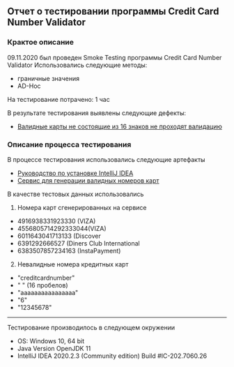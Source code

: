 ## Отчет о тестировании программы Credit Card Number Validator

### Крактое описание

09.11.2020 был проведен Smoke Testing программы Credit Card Number Validator
Использовались следующие методы:
* граничные значения
* AD-Hoc

На тестирование потрачено: 1 час

В результате тестирования выявлены следующие дефекты:
* [Валидные карты не состоящие из 16 знаков не проходят валидацию](https://github.com/DariaPap/Java-Ex1.2/issues/1)

### Описание процесса тестирования

В процессе тестирования использовались следующие артефакты
* [Руководство по установке IntelliJ IDEA](https://github.com/netology-code/javaqa-homeworks/blob/master/intro/idea.md)
* [Сервис для генерации  валидных номеров карт](https://www.freeformatter.com/credit-card-number-generator-validator.html)

В качестве тестовых данных использовались
1. Номера карт сгенерированных на сервисе
* 4916938331923330 (VIZA)
* 4556805714292333044(VIZA)
* 6011643041713133 (Discover
* 6391292666527 (Diners Club International
* 6383507857234163 (InstaPayment)

2. Невалидные номера кредитных карт
* "creditcardnumber"
* "                " (16 пробелов)
*  "aaaaaaaaaaaaaaaa"
* "6"
* "12345678"

___________

Тестирование производилось в следующем окружении
* OS: Windows 10, 64 bit 
* Java Version OpenJDK 11
* IntelliJ IDEA 2020.2.3 (Community edition) Build #IC-202.7060.26